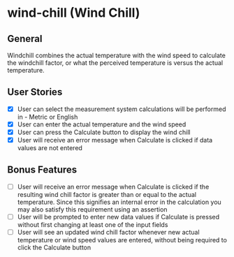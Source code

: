 # wind-chill (Wind Chill)

## General

Windchill combines the actual temperature with the wind speed to calculate the windchill factor, or what the perceived temperature is versus the actual temperature.

## User Stories

* [X] User can select the measurement system calculations will be performed in - Metric or English
* [X] User can enter the actual temperature and the wind speed
* [X] User can press the Calculate button to display the wind chill
* [X] User will receive an error message when Calculate is clicked if data values are not entered

## Bonus Features

* [ ] User will receive an error message when Calculate is clicked if the resulting wind chill factor is greater than or equal to the actual temperature. Since this signifies an internal error in the calculation you may also satisfy this requirement using an assertion
* [ ] User will be prompted to enter new data values if Calculate is pressed without first changing at least one of the input fields
* [ ] User will see an updated wind chill factor whenever new actual temperature or wind speed values are entered, without being required to click the Calculate button